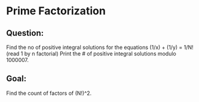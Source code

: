 # Prime Factorization

## Question: 
Find the no of positive integral solutions 
for the equations (1/x) + (1/y) = 1/N! (read 1 by n factorial) 
Print the # of positive integral solutions modulo 1000007.

## Goal: 
Find the count of factors of (N!)^2.
